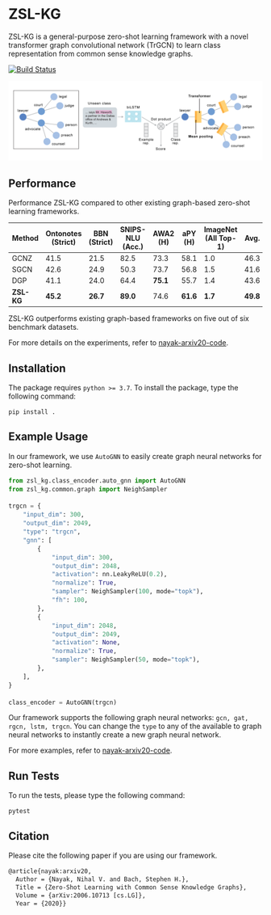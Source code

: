 # ZSL-KG
ZSL-KG is a general-purpose zero-shot learning framework with a novel transformer graph convolutional network (TrGCN) to learn class representation from common sense knowledge graphs.

[![Build Status](https://app.travis-ci.com/nihalnayak/zsl-kg.svg?token=jQxgqST7Y6ohrRv6XanM&branch=master)](https://app.travis-ci.com/github/nihalnayak/zsl-kg)

![alt text](assets/zsl-kg.png)

## Performance
Performance ZSL-KG compared to other existing graph-based zero-shot learning frameworks.


|    Method        | Ontonotes (Strict)    | BBN  (Strict)        | SNIPS-NLU  (Acc.)   | AWA2  (H)   | aPY   (H)   | ImageNet (All Top-1) | Avg.     |
|------------|---------------|--------------|---------------|----------|----------|----------|----------|
| GCNZ       | 41.5          | 21.5         | 82.5          | 73.3     | 58.1     | 1.0      | 46.3     |
| SGCN       | 42.6          | 24.9         | 50.3          | 73.7     | 56.8     | 1.5      | 41.6     |
| DGP        | 41.1          | 24.0         | 64.4          | **75.1** | 55.7     | 1.4      | 43.6     |
| **ZSL-KG**     | **45.2**      | **26.7**     | **89.0**      | 74.6     | **61.6** | **1.7**  | **49.8** |

ZSL-KG outperforms existing graph-based frameworks on five out of six benchmark datasets.

For more details on the experiments, refer to [nayak-arxiv20-code](https://github.com/BatsResearch/nayak-arxiv20-code).
## Installation
The package requires `python >= 3.7`. To install the package, type the following command:
```
pip install .
```

## Example Usage
In our framework, we use `AutoGNN` to easily create graph neural networks for zero-shot learning.

```python
from zsl_kg.class_encoder.auto_gnn import AutoGNN
from zsl_kg.common.graph import NeighSampler

trgcn = {
    "input_dim": 300,
    "output_dim": 2049,
    "type": "trgcn",
    "gnn": [
        {
            "input_dim": 300,
            "output_dim": 2048,
            "activation": nn.LeakyReLU(0.2),
            "normalize": True,
            "sampler": NeighSampler(100, mode="topk"),
            "fh": 100,
        },
        {
            "input_dim": 2048,
            "output_dim": 2049,
            "activation": None,
            "normalize": True,
            "sampler": NeighSampler(50, mode="topk"),
        },
    ],
}

class_encoder = AutoGNN(trgcn)
```

Our framework supports the following graph neural networks: `gcn, gat, rgcn, lstm, trgcn`.
You can change the `type` to any of the available to graph neural networks to instantly create a new graph neural network.

For more examples, refer to [nayak-arxiv20-code](https://github.com/BatsResearch/nayak-arxiv20-code).

## Run Tests
To run the tests, please type the following command:
```
pytest
```

## Citation
Please cite the following paper if you are using our framework.

```
@article{nayak:arxiv20,
  Author = {Nayak, Nihal V. and Bach, Stephen H.},
  Title = {Zero-Shot Learning with Common Sense Knowledge Graphs},
  Volume = {arXiv:2006.10713 [cs.LG]},
  Year = {2020}}
```